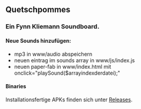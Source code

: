 ## Quetschpommes
### Ein Fynn Kliemann Soundboard.

#### Neue Sounds hinzufügen:
 - mp3 in www/audio abspeichern
 - neuen eintrag im sounds array in www/js/index.js
 - neuen paper-fab in www/index.html mit onclick="playSound($arrayindexderdatei);"

#### Binaries
Installationsfertige APKs finden sich unter [Releases](https://github.com/roikiermedia/quetschpommes/releases).
